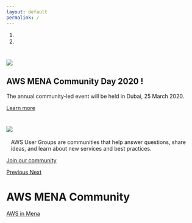```yaml
---
layout: default
permalink: /
---
```


<!-- <div id="carousel-index" class="carousel slide" data-ride="carousel"> -->
<div id="carousel-index" class="carousel slide">
  <ol class="carousel-indicators">
    <li data-target="#carousel-index" data-slide-to="0" class="active"></li>
    <li data-target="#carousel-index" data-slide-to="1"></li>
  </ol>
  <div class="carousel-inner">
     <div class="carousel-item communityday active">	    
        <div class="container">	
          <div class="carousel-caption text-center">	
            <h1><img src="/content/img/aws-mena-community-day.png" id="communityday-logo" /></h1>	
            <h2 class="mt-4">AWS MENA Community Day 2020 !</h2>	
            <p>The annual community-led event will be held in Dubai, 25 March 2020.</p>	
            <p class="mt-4"><a class="btn btn-lg btn-primary" href="/" role="button">Learn more</a></p>	
          </div>	
        </div>	
      </div>	
    <div class="carousel-item usergroups">
      <div class="container">
        <div class="carousel-caption text-center">
          <h1><img src="/content/img/usergroups-members.png" id="usergroups-members" /></h1>
          <p><div style="max-width: 480px; margin-left: auto; margin-right: auto;">AWS User Groups are communities that help answer questions, share ideas, and learn about new services and best practices.</div></p>
          <p><a class="btn btn-lg btn-primary" href="/" role="button">Join our community</a></p>
        </div>
      </div>
    </div>
  </div>
  <a class="carousel-control-prev" href="#carousel-index" role="button" data-slide="prev">
    <span class="carousel-control-prev-icon" aria-hidden="true"></span>
    <span class="sr-only">Previous</span>
  </a>
  <a class="carousel-control-next" href="#carousel-index" role="button" data-slide="next">
    <span class="carousel-control-next-icon" aria-hidden="true"></span>
    <span class="sr-only">Next</span>
  </a>
</div>

<div class="container">
  <h1>AWS MENA Community</h1>
  <p><a href="https://aws.amazon.com/usergroups/">AWS in Mena</a></p>
</div>
